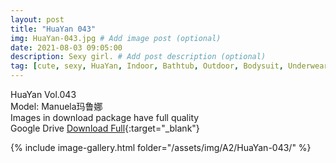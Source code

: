 ```yaml
---
layout: post
title: "HuaYan 043"
img: HuaYan-043.jpg # Add image post (optional)
date: 2021-08-03 09:05:00
description: Sexy girl. # Add post description (optional)
tag: [cute, sexy, HuaYan, Indoor, Bathtub, Outdoor, Bodysuit, Underwear, Cosplay, Big Tits, Tattoo]
---
```

HuaYan Vol.043  
Model: Manuela玛鲁娜      
Images in download package have full quality                    
Google Drive [Download Full](http://gestyy.com/eoFCKQ){:target="_blank"}

{% include image-gallery.html folder="/assets/img/A2/HuaYan-043/" %}
